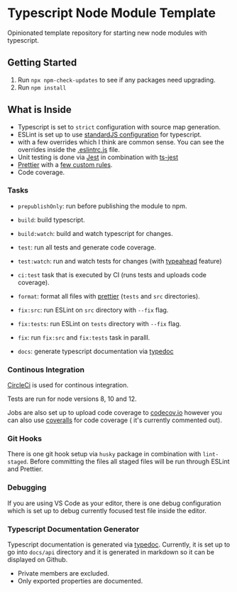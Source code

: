# Typescript Node Module Template

Opinionated template repository for starting new node modules with typescript.

## Getting Started

1. Run `npx npm-check-updates` to see if any packages need upgrading.
2. Run `npm install`

## What is Inside

- Typescript is set to `strict` configuration with source map generation.
- ESLint is set up to use [standardJS configuration](https://standardjs.com/index.html#typescript) for typescript.
- with a few overrides which I think are common sense. You can see the overrides inside the [.eslintrc.js](.eslintrc.js) file.
- Unit testing is done via [Jest](https://jestjs.io/) in combination with [ts-jest](https://kulshekhar.github.io/ts-jest)
- [Prettier](https://prettier.io/) with a [few custom rules](.prettier.rc).
- Code coverage.

### Tasks

- `prepublishOnly`: run before publishing the module to npm.
- `build`: build typescript.
- `build:watch`: build and watch typescript for changes.
- `test`: run all tests and generate code coverage.
- `test:watch`: run and watch tests for changes (with [typeahead](https://www.npmjs.com/package/jest-watch-typeahead) feature)
- `ci:test` task that is executed by CI (runs tests and uploads code coverage).
- `format`: format all files with [prettier](https://prettier.io) (`tests` and `src` directories).

- `fix:src`: run ESLint on `src` directory with `--fix` flag.
- `fix:tests`: run ESLint on `tests` directory with `--fix` flag.
- `fix`: run `fix:src` and `fix:tests` task in paralll.
- `docs`: generate typescript documentation via [typedoc](https://typedoc.org)

### Continous Integration

[CircleCi](https://circleci.com/) is used for continous integration.

Tests are run for node versions 8, 10 and 12.

Jobs are also set up to upload code coverage to [codecov.io](https://codecov.io) however you can also use [coveralls](https://coveralls.io) for code coverage ( it's currently commented out).

### Git Hooks

There is one git hook setup via `husky` package in combination with `lint-staged`. Before committing the files all staged files will be run through ESLint and Prettier.

### Debugging

If you are using VS Code as your editor,
there is one debug configuration which is set up to debug currently focused test file inside the editor.

### Typescript Documentation Generator

Typescript documentation is generated via [typedoc](https://typedoc.org).
Currently, it is set up to go into `docs/api` directory and it is generated in markdown so it can be displayed on Github.

- Private members are excluded.
- Only exported properties are documented.
